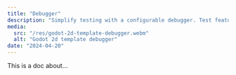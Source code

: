 ```yaml
---
title: "Debugger"
description: "Simplify testing with a configurable debugger. Test features like saving sessions, toggling player collisions, restoring health, or blocking enemies. The debugger is extendable, so you can add custom functionalities as needed."
media:
  src: "/res/godot-2d-template-debugger.webm"
  alt: "Godot 2d template debugger"
date: "2024-04-20"
---
```


This is a doc about...